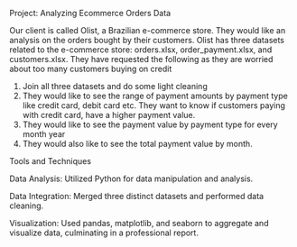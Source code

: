 Project: Analyzing Ecommerce Orders Data
 
Our client is called Olist, a Brazilian e-commerce store. They would like an analysis on the orders bought
by their customers. Olist has three datasets related to the e-commerce store: 
      orders.xlsx, 
      order_payment.xlsx, 
      and customers.xlsx.
 They have requested the following as they are worried about too many customers buying on credit
1) Join all three datasets and do some light cleaning
2) They would like to see the range of payment amounts by payment type like credit card, debit card
 etc. They want to know if customers paying with credit card, have a higher payment value.
3) They would like to see the payment value by payment type for every month year
4) They would also like to see the total payment value by month.

Tools and Techniques

Data Analysis: Utilized Python for data manipulation and analysis.

Data Integration: Merged three distinct datasets and performed data cleaning.

Visualization: Used pandas, matplotlib, and seaborn to aggregate and visualize data, culminating in a professional report.
